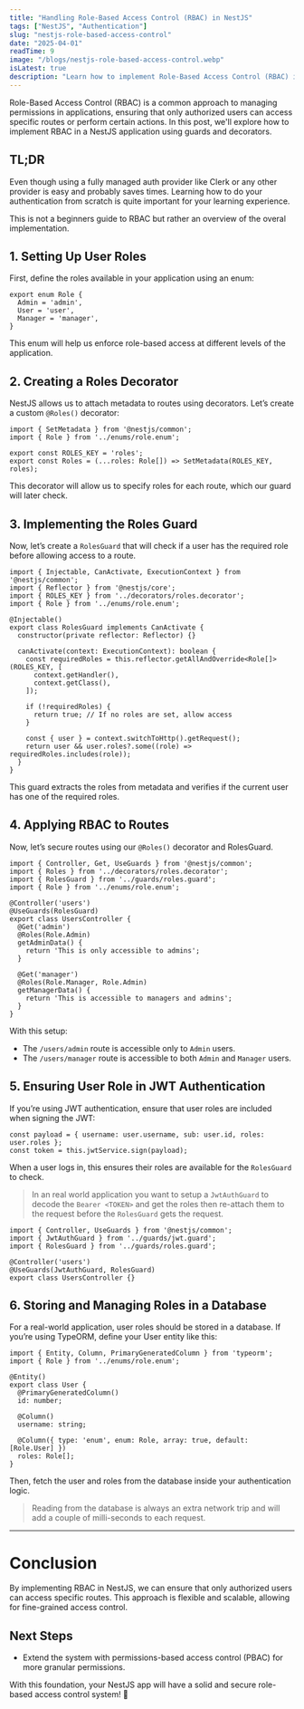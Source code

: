 ```yaml
---
title: "Handling Role-Based Access Control (RBAC) in NestJS"
tags: ["NestJS", "Authentication"]
slug: "nestjs-role-based-access-control"
date: "2025-04-01"
readTime: 9
image: "/blogs/nestjs-role-based-access-control.webp"
isLatest: true
description: "Learn how to implement Role-Based Access Control (RBAC) in NestJS using decorators, guards, and JWT authentication to secure your application."
---
```


Role-Based Access Control (RBAC) is a common approach to managing permissions in applications, ensuring that only authorized users can access specific routes or perform certain actions. In this post, we'll explore how to implement RBAC in a NestJS application using guards and decorators.

## TL;DR

Even though using a fully managed auth provider like Clerk or any other provider is easy and probably saves times. Learning how to do your authentication from scratch is quite important for your learning experience.

This is not a beginners guide to RBAC but rather an overview of the overal implementation.

## 1. Setting Up User Roles

First, define the roles available in your application using an enum:

```
export enum Role {
  Admin = 'admin',
  User = 'user',
  Manager = 'manager',
}
```

This enum will help us enforce role-based access at different levels of the application.

## 2. Creating a Roles Decorator

NestJS allows us to attach metadata to routes using decorators. Let’s create a custom `@Roles()` decorator:

```
import { SetMetadata } from '@nestjs/common';
import { Role } from '../enums/role.enum';

export const ROLES_KEY = 'roles';
export const Roles = (...roles: Role[]) => SetMetadata(ROLES_KEY, roles);
```

This decorator will allow us to specify roles for each route, which our guard will later check.

## 3. Implementing the Roles Guard

Now, let’s create a `RolesGuard` that will check if a user has the required role before allowing access to a route.

```
import { Injectable, CanActivate, ExecutionContext } from '@nestjs/common';
import { Reflector } from '@nestjs/core';
import { ROLES_KEY } from '../decorators/roles.decorator';
import { Role } from '../enums/role.enum';

@Injectable()
export class RolesGuard implements CanActivate {
  constructor(private reflector: Reflector) {}

  canActivate(context: ExecutionContext): boolean {
    const requiredRoles = this.reflector.getAllAndOverride<Role[]>(ROLES_KEY, [
      context.getHandler(),
      context.getClass(),
    ]);

    if (!requiredRoles) {
      return true; // If no roles are set, allow access
    }

    const { user } = context.switchToHttp().getRequest();
    return user && user.roles?.some((role) => requiredRoles.includes(role));
  }
}
```

This guard extracts the roles from metadata and verifies if the current user has one of the required roles.

## 4. Applying RBAC to Routes

Now, let’s secure routes using our `@Roles()` decorator and RolesGuard.

```
import { Controller, Get, UseGuards } from '@nestjs/common';
import { Roles } from '../decorators/roles.decorator';
import { RolesGuard } from '../guards/roles.guard';
import { Role } from '../enums/role.enum';

@Controller('users')
@UseGuards(RolesGuard)
export class UsersController {
  @Get('admin')
  @Roles(Role.Admin)
  getAdminData() {
    return 'This is only accessible to admins';
  }

  @Get('manager')
  @Roles(Role.Manager, Role.Admin)
  getManagerData() {
    return 'This is accessible to managers and admins';
  }
}
```

With this setup:
- The `/users/admin` route is accessible only to `Admin` users.
- The `/users/manager` route is accessible to both `Admin` and `Manager` users.

## 5. Ensuring User Role in JWT Authentication

If you’re using JWT authentication, ensure that user roles are included when signing the JWT:

```
const payload = { username: user.username, sub: user.id, roles: user.roles };
const token = this.jwtService.sign(payload);
```

When a user logs in, this ensures their roles are available for the `RolesGuard` to check.

> In an real world application you want to setup a `JwtAuthGuard` to decode the `Bearer <TOKEN>` and get the roles then re-attach them to the request before the `RolesGuard` gets the request.

```
import { Controller, UseGuards } from '@nestjs/common';
import { JwtAuthGuard } from '../guards/jwt.guard';
import { RolesGuard } from '../guards/roles.guard';

@Controller('users')
@UseGuards(JwtAuthGuard, RolesGuard)
export class UsersController {}
```

## 6. Storing and Managing Roles in a Database

For a real-world application, user roles should be stored in a database. If you’re using TypeORM, define your User entity like this:

```
import { Entity, Column, PrimaryGeneratedColumn } from 'typeorm';
import { Role } from '../enums/role.enum';

@Entity()
export class User {
  @PrimaryGeneratedColumn()
  id: number;

  @Column()
  username: string;

  @Column({ type: 'enum', enum: Role, array: true, default: [Role.User] })
  roles: Role[];
}
```

Then, fetch the user and roles from the database inside your authentication logic.

> Reading from the database is always an extra network trip and will add a couple of milli-seconds to each request.

---

# Conclusion

By implementing RBAC in NestJS, we can ensure that only authorized users can access specific routes. This approach is flexible and scalable, allowing for fine-grained access control.

## Next Steps

- Extend the system with permissions-based access control (PBAC) for more granular permissions.

With this foundation, your NestJS app will have a solid and secure role-based access control system! 🚀
